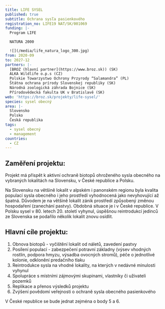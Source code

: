 ```yaml
---
title: LIFE SYSEL
published: true
subtitle: Ochrana sysľa pasienkového
registration_no: LIFE19 NAT/SK/001069
funding: |-
  Program LIFE

  NATURA 2000

  ![](/media/life_natura_logo_300.jpg)
from: 2020-09
to: 2027-12
partners: |-
  [BROZ (hlavní partner](https://www.broz.sk)) (SK)
  ALKA Wildlife o.p.s (CZ)
  Polskie Towarzystwo Ochrony Przyrody “Salamandra” (PL)
  Štátna ochrana prírody Slovenskej republiky (SK)
  Národná zoologická záhrada Bojnice (SK)
  Přírodovědecká fakulta UK v Bratislavě (SK)
web: 'https://broz.sk/projekty/life-sysel/'
species: sysel obecný
area: |-
  Slovensko 
  Polsko
  Česká republika
tags:
  - sysel obecný
  - management
countries:
  - CZ
---
```

## Zaměření projektu:

Projekt má přispět k aktivní ochraně biotopů ohroženého sysla obecného na vybraných lokalitách na Slovensku, v České republice a Polsku. 

Na Slovensku na většině lokalit v alpském i panonském regionu byla kvalita populací sysla obecného i jeho prostředí vyhodnocená jako nevyhovující až špatná. Důvodem je na většině lokalit zánik prostředí způsobený změnou hospodaření (zanechání pastvy). Obdobná situace je i v České republice. V Polsku sysel v 80. letech 20. století vyhynul, úspěšnou reintrodukcí jedinců ze Slovenska se podařilo několik lokalit znovu osídlit.

## Hlavní cíle projektu:

1. Obnova biotopů - vyčištění lokalit od náletů, zavedení pastvy
2. Posílení populací - zabezpečení potravní základny (výsev vhodných rostlin, podpora hmyzu, výsadba ovocných stromů), péče o jednotlivé kolonie, odklonění predačního tlaku
3. Reintrodukce sysla na vhodné lokality, na kterých v nedávné minulosti vyhynul
4. Spolupráce s místními zájmovými skupinami, vlastníky či uživateli pozemků
5. Replikace a přenos výsledků projektu
6. Zvýšení povědomí veřejnosti o ochraně sysla obecného pasienkového

V České republice se bude jednat zejména o body 5 a 6.
